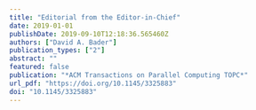 ```yaml
---
title: "Editorial from the Editor-in-Chief"
date: 2019-01-01
publishDate: 2019-09-10T12:18:36.565460Z
authors: ["David A. Bader"]
publication_types: ["2"]
abstract: ""
featured: false
publication: "*ACM Transactions on Parallel Computing TOPC*"
url_pdf: "https://doi.org/10.1145/3325883"
doi: "10.1145/3325883"
---
```


